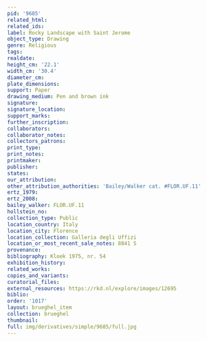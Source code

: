 ```yaml
---
pid: '9685'
related_html: 
related_ids: 
label: Rocky Landscape with Saint Jerome
object_type: Drawing
genre: Religious
tags: 
realdate: 
height_cm: '22.1'
width_cm: '30.4'
diameter_cm: 
plate_dimensions: 
support: Paper
drawing_medium: Pen and brown ink
signature: 
signature_location: 
support_marks: 
further_inscription: 
collaborators: 
collaborator_notes: 
collectors_patrons: 
print_type: 
print_notes: 
printmaker: 
publisher: 
states: 
our_attribution: 
other_attribution_authorities: 'Bailey/Walker cat. #FLOR.UF.11'
ertz_1979: 
ertz_2008: 
bailey_walker: FLOR.UF.11
hollstein_no: 
collection_type: Public
location_country: Italy
location_city: Florence
location_collection: Galleria degli Uffizi
location_or_most_recent_sale_notes: 8841 S
provenance: 
bibliography: Kloek 1975, nr. 54
exhibition_history: 
related_works: 
copies_and_variants: 
curatorial_files: 
external_resources: https://rkd.nl/explore/images/12695
biblio: 
order: '1017'
layout: brueghel_item
collection: brueghel
thumbnail: 
full: img/derivatives/simple/9685/full.jpg
---
```

